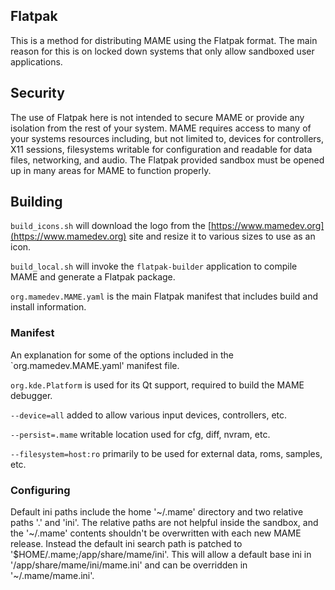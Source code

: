 ## Flatpak

This is a method for distributing MAME using the Flatpak format. The main reason for this is on locked down systems that only allow sandboxed user applications.

## Security

The use of Flatpak here is not intended to secure MAME or provide any isolation from the rest of your system. MAME requires access to many of your systems resources including, but not limited to, devices for controllers, X11 sessions, filesystems writable for configuration and readable for data files, networking, and audio. The Flatpak provided sandbox must be opened up in many areas for MAME to function properly.

## Building

`build_icons.sh` will download the logo from the [https://www.mamedev.org](https://www.mamedev.org) site and resize it to various sizes to use as an icon.

`build_local.sh` will invoke the `flatpak-builder` application to compile MAME and generate a Flatpak package.

`org.mamedev.MAME.yaml` is the main Flatpak manifest that includes build and install information.

### Manifest

An explanation for some of the options included in the `org.mamedev.MAME.yaml' manifest file.

`org.kde.Platform` is used for its Qt support, required to build the MAME debugger.

`--device=all` added to allow various input devices, controllers, etc.

`--persist=.mame` writable location used for cfg, diff, nvram, etc.

`--filesystem=host:ro` primarily to be used for external data, roms, samples, etc.

### Configuring

Default ini paths include the home '\~/.mame' directory and two relative paths '.' and 'ini'.  The relative paths are not helpful inside the sandbox, and the '\~/.mame' contents shouldn't be overwritten with each new MAME release.  Instead the default ini search path is patched to '$HOME/.mame;/app/share/mame/ini'.  This will allow a default base ini in '/app/share/mame/ini/mame.ini' and can be overridden in '\~/.mame/mame.ini'.
